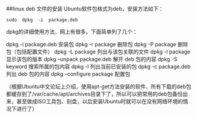 ##linux deb 文件的安装
Ubuntu软件包格式为deb，安装方法如下：

    sudo  dpkg  -i  package.deb

dpkg的详细使用方法，网上有很多，下面简单列了几个：

dpkg -i package.deb	安装包
dpkg -r package	删除包
dpkg -P package	删除包（包括配置文件）
dpkg -L package	列出与该包关联的文件
dpkg -l package	显示该包的版本
dpkg –unpack package.deb	解开 deb 包的内容
dpkg -S keyword	搜索所属的包内容
dpkg -l	列出当前已安装的包
dpkg -c package.deb	列出 deb 包的内容
dpkg –configure package	配置包
 

（根据Ubuntu中文论坛上介绍，使用apt-get方法安装的软件，所有下载的deb包都缓存到了/var/cache/apt/archives目录下了，所以可以把常用的deb包备份出来，甚至做成ISO工具包、刻盘，以后安装Ubuntu时就可以在没有网络环境的情况下进行了）